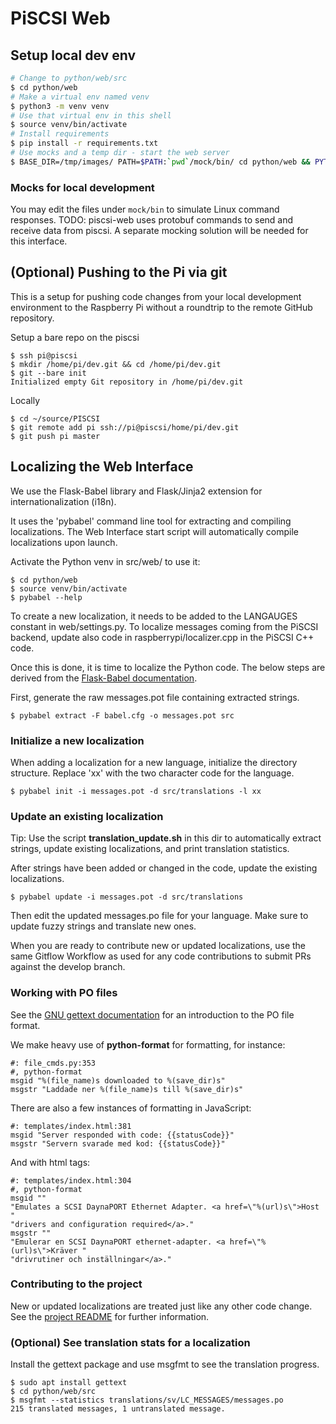 # PiSCSI Web

## Setup local dev env

```bash
# Change to python/web/src
$ cd python/web
# Make a virtual env named venv
$ python3 -m venv venv
# Use that virtual env in this shell
$ source venv/bin/activate
# Install requirements
$ pip install -r requirements.txt
# Use mocks and a temp dir - start the web server
$ BASE_DIR=/tmp/images/ PATH=$PATH:`pwd`/mock/bin/ cd python/web && PYTHON_COMMON_PATH=$(dirname $PWD)/common/src PYTHONPATH=$PWD/src:${PYTHON_COMMON_PATH} python3 src/web.py
```

### Mocks for local development

You may edit the files under `mock/bin` to simulate Linux command responses.
TODO:  piscsi-web uses protobuf commands to send and receive data from piscsi.
A separate mocking solution will be needed for this interface.

## (Optional) Pushing to the Pi via git

This is a setup for pushing code changes from your local development environment to the Raspberry Pi without a roundtrip to the remote GitHub repository.

Setup a bare repo on the piscsi
```
$ ssh pi@piscsi
$ mkdir /home/pi/dev.git && cd /home/pi/dev.git
$ git --bare init
Initialized empty Git repository in /home/pi/dev.git
```

Locally
```
$ cd ~/source/PISCSI
$ git remote add pi ssh://pi@piscsi/home/pi/dev.git
$ git push pi master
```

## Localizing the Web Interface

We use the Flask-Babel library and Flask/Jinja2 extension for internationalization (i18n).

It uses the 'pybabel' command line tool for extracting and compiling localizations. The Web Interface start script will automatically compile localizations upon launch.

Activate the Python venv in src/web/ to use it:
```
$ cd python/web
$ source venv/bin/activate
$ pybabel --help
```

To create a new localization, it needs to be added to the LANGAUGES constant in
web/settings.py. To localize messages coming from the PiSCSI backend, update also code in
raspberrypi/localizer.cpp in the PiSCSI C++ code.

Once this is done, it is time to localize the Python code. The below steps are derived from the [Flask-Babel documentation](https://python-babel.github.io/flask-babel/index.html#translating-applications).

First, generate the raw messages.pot file containing extracted strings.

```
$ pybabel extract -F babel.cfg -o messages.pot src
```

### Initialize a new localization

When adding a localization for a new language, initialize the directory structure. Replace 'xx' with the two character code for the language.

```
$ pybabel init -i messages.pot -d src/translations -l xx
```

### Update an existing localization

Tip: Use the script **translation_update.sh** in this dir to automatically extract strings, update existing localizations, and print translation statistics.

After strings have been added or changed in the code, update the existing localizations.

```
$ pybabel update -i messages.pot -d src/translations
```

Then edit the updated messages.po file for your language. Make sure to update fuzzy strings and translate new ones.

When you are ready to contribute new or updated localizations, use the same Gitflow Workflow as used for any code contributions to submit PRs against the develop branch.

### Working with PO files

See the [GNU gettext documentation](https://www.gnu.org/software/gettext/manual/html_node/PO-Files.html) for an introduction to the PO file format.

We make heavy use of __python-format__ for formatting, for instance:
```
#: file_cmds.py:353
#, python-format
msgid "%(file_name)s downloaded to %(save_dir)s"
msgstr "Laddade ner %(file_name)s till %(save_dir)s"
```

There are also a few instances of formatting in JavaScript:
```
#: templates/index.html:381
msgid "Server responded with code: {{statusCode}}"
msgstr "Servern svarade med kod: {{statusCode}}"
```

And with html tags:
```
#: templates/index.html:304
#, python-format
msgid ""
"Emulates a SCSI DaynaPORT Ethernet Adapter. <a href=\"%(url)s\">Host "
"drivers and configuration required</a>."
msgstr ""
"Emulerar en SCSI DaynaPORT ethernet-adapter. <a href=\"%(url)s\">Kräver "
"drivrutiner och inställningar</a>."
```

### Contributing to the project

New or updated localizations are treated just like any other code change. See the [project README](https://github.com/PiSCSI/piscsi/tree/master#how-do-i-contribute) for further information.

### (Optional) See translation stats for a localization
Install the gettext package and use msgfmt to see the translation progress.
```
$ sudo apt install gettext
$ cd python/web/src
$ msgfmt --statistics translations/sv/LC_MESSAGES/messages.po
215 translated messages, 1 untranslated message.
```
